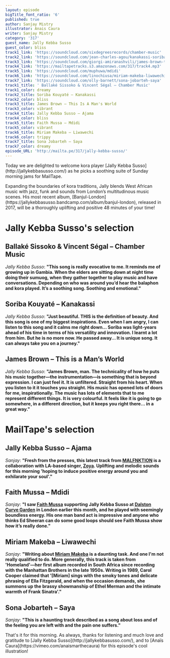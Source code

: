 ```yaml
---
layout: episode
bigTitle_font_ratio: '6'
published: true
author: Sanjay Mistry
illustrator: Anais Caura
writer: Sanjay Mistry
category: '317'
guest_name: Jally Kebba Susso
guest_color: bliss
track1_link: 'https://soundcloud.com/sixdegreesrecords/chamber-music'
track2_link: 'https://soundcloud.com/jean-charles-agou/kanakassi-soriba-kouyate'
track3_link: 'https://soundcloud.com/giorgi-amiranashvili/james-brown-this-is-a-mans'
track4_link: 'https://mailtapetracks.s3.amazonaws.com/317/track4.mp3'
track5_link: 'https://soundcloud.com/muphuwa/mdidi'
track6_link: 'https://soundcloud.com/linochiusa/miriam-makeba-liwawechi'
track7_link: 'https://soundcloud.com/olly-barnett/sona-jobarteh-saya'
track1_title: ' Ballaké Sissoko & Vincent Ségal – Chamber Music'
track1_color: dreamy
track2_title: Soriba Kouyaté – Kanakassi
track2_color: bliss
track3_title: James Brown – This Is A Man's World
track3_color: vibrant
track4_title: Jally Kebba Susso – Ajama
track4_color: bliss
track5_title: Faith Mussa – Mdidi
track5_color: vibrant
track6_title: Miriam Makeba – Liwawechi
track6_color: trippy
track7_title: Sona Jobarteh – Saya
track7_color: dreamy
episode_URL: 'http://mailta.pe/317/jally-kebba-susso/'
---
```

<p id="introduction">Today we are delighted to welcome kora player [Jally Kebba Susso](http://jallykebbasusso.com/) as he picks a soothing suite of Sunday morning jams for MailTape.</p>
<p>Expanding the boundaries of kora traditions, Jally blends West African music with jazz, funk and sounds from London’s multitudinous music scenes. His most recent album, [Banjul-London](https://jallykebbasusso.bandcamp.com/album/banjul-london), released in 2017, will be a  thoroughly uplifting and positive 48 minutes of your time!</p>


# Jally Kebba Susso's selection


## Ballaké Sissoko & Vincent Ségal – Chamber Music
_Jally Kebba Susso_: **"**This song is really evocative to me. It reminds me of growing up in Gambia. When the elders are sitting down at night time doing their sumuog, when they gather together to play music and have conversations. Depending on who was around you’d hear the balaphon and kora played. It’s a soothing song. Soothing and emotional.**"**

## Soriba Kouyaté – Kanakassi
_Jally Kebba Susso_: **"**Just beautiful. THIS is the definition of beauty. And this song is one of my biggest inspirations. Even when I am angry, I can listen to this song and it calms me right down… Soriba was light-years ahead of his time in terms of his versatility and innovation. I learnt a lot from him. But he is no more now. He passed away… It is unique song. It can always take you on a journey.**"**

## James Brown – This is a Man’s World
_Jally Kebba Susso_: **"**James Brown, man. The technicality of how he puts his music together—the instrumentation—is something that is beyond expression. I can just feel it. It is unfiltered. Straight from his heart. When you listen to it it touches you straight. His music has opened lots of doors for me, inspirationally. The music has lots of elements that to me represent different things. It is very colourful. It feels like it is going to go somewhere, in a different direction, but it keeps you right there... in a great way.**"**


# MailTape's selection

## Jally Kebba Susso – Ajama
_Sanjay_: **"**Fresh from the presses, this latest track from [MALFNKTION](https://malfnktion.bandcamp.com/) is a collaboration with LA-based singer, [Zoya](http://www.zoyamusicofficial.com/). Uplifting and melodic sounds for this morning 'hoping to induce positive energy around you and exhilarate your soul'.**"**

## Faith Mussa – Mdidi
_Sanjay_: **"**I saw [Faith Mussa](http://faithmussa.com/) supporting Jally Kebba Susso at [Dalston Curve Garden](http://dalstongarden.org/) in London earlier this month, and he played with seemingly boundless energy. His one man band act is impressive and anyone who thinks Ed Sheeran can do some good loops should see Faith Mussa show how it’s really done.**"**

##  Miriam Makeba – Liwawechi
_Sanjay_: **"**Writing about [Miriam Makeba](http://www.miriammakeba.co.za/) is a daunting task. And one I'm not really qualified to do. More generally, this track is taken from 'Homeland'—her first album recorded in South Africa since recording with the Manhattan Brothers in the late 1950s. Writing in 1989, Carol Cooper claimed that '[Miriam] sings with the smoky tones and delicate phrasing of Ella Fitzgerald, and when the occasion demands, she summons up the brassy showmanship of Ethel Merman and the intimate warmth of Frank Sinatra'.**"**

## Sona Jobarteh – Saya
_Sanjay_: **"**This is a haunting track described as a song about loss and of the feeling you are left with and the pain one suffers.**"**

<p id="outroduction">That's it for this morning. As always, thanks for listening and much love and gratitude to [Jally Kebba Susso](http://jallykebbasusso.com/), and to [Anaïs Caura](https://vimeo.com/anaismarthecaura) for this episode's cool illustration!</p>
